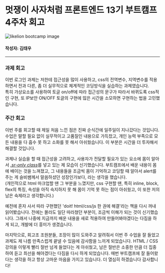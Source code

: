 <!-- 여기에 회고 내용을 작성해주세요 -->

# 멋쟁이 사자처럼 프론트엔드 13기 부트캠프 4주차 회고

![likelion bootcamp image](/home-work/src/assets/images/likelion.jpeg "likelion")

#### 작성자: 김태우

<hr>

### 과제 회고

이번 로그인 과제는 저한테 접근성을 많이 사용하고, css의 전역변수, 지역변수를 적용하면서 전과 다른, 좀 더 실무적으로 체계적인 코딩방식을 실습하는 과제였습니다.<br>
특히 가상요소를 사용하여 토글 on/off에 따라 접근성의 문구가 따라서 바뀌도록 css적인 구현, 또 IP보안 ON/OFF 토글의 구현에 많은 시간을 소모하면 구현하는 법을 고민했습니다.

### 주간 회고

이번 주를 회고할 때 제일 처음 느낀 점은 진짜 순식간에 일주일이 지나갔다는 것입니다. 수업은 말할 필요 없이 실무적이고 고품질인 내용으로 가득찼고, 개인 능력 부족으로 모든 내용을 다 흡수 못 하고 소화를 못 해서 아쉬웠습니다. 이 부분은 시간을 더 투자해서 해결할 것입니다.

과제나 실습을 할 때 접근성을 고려하고, 사용자가 전달할 필요가 있는 요소에 몸이 알아서 <u><i>.sr-only class</i></u>를 넣고 있는 제 모습이 신기했습니다. 부트캠프에서 배운 내용이 몸에 배이는 것을 느껴졌고, 그 내용들을 조금씩 몸이 기억하고 코딩할 때 알아서 alert를 주는 게 슬비쌤께서 말씀하셨던 성장인가보다, 라는 생각을 했습니다.<br>
(개인적으로 html 마크업할 땐 그 부분을 느꼈지만, css 구현할 땐, 특히 inline, block, flex의 특징, 속성을 아직 숙지하지 못 해 몸이 기억 못 하는 점이 아쉬웠고, 이 또한 저의 남은 숙제라고 생각합니다.)

예전에 혼자 사서 따라 구현했던 'doit! html/css/js 한 권에 해결'라는 책을 다시 꺼내 읽어봤습니다. 전에는 몰라도 일단 따라쳤던 부분이, 조금씩 이해가 되는 것이 신기했습니다. 그래서 나중에 지금까지 배운 내용을 새로 적용하여 만들어봐야겠다는 다짐을 하게 되고, 개발에 더 흥미가 생겼습니다.

마지막으로, 회고조 조원분들, 조장이 많이 도와주고 알려줘서 이번 주 수업을 잘 들었고 과제도 제 나름 만족스럽게 끝낼 수 있음에 감사함을 느끼게 되었습니다. HTML / CSS 강의을 이렇게 빨리 절반 넘게 들었다는 게 아쉬웠고, 남은 절반은 소중한 만큼 더 집중하여 듣고 최선을 해야겠다는 다짐을 다시 하게 되었습니다. 매번 부트캠프에 잘 들어왔다는 생각을 하고 항상 고마운 마음을 가지고 있습니다. 더 열심히 하겠습니다 감사합니다!
